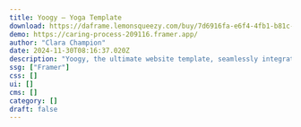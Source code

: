 ```yaml
---
title: Yoogy — Yoga Template
download: https://daframe.lemonsqueezy.com/buy/7d6916fa-e6f4-4fb1-b81c-106ffad6364e?duplicateType=siteTemplate
demo: https://caring-process-209116.framer.app/
author: "Clara Champion"
date: 2024-11-30T08:16:37.020Z
description: "Yoogy, the ultimate website template, seamlessly integrates your services, food recipes, and events on a dynamic platform designed to boost your online presence."
ssg: ["Framer"]
css: []
ui: []
cms: []
category: []
draft: false
---
```

